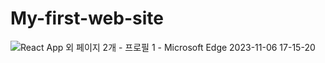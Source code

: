 # My-first-web-site

![React App 외 페이지 2개 - 프로필 1 - Microsoft Edge 2023-11-06 17-15-20](https://github.com/AYFG/My-first-web-site/assets/88381607/609c1679-a0ad-4a88-9ec3-5007fb835d61)
